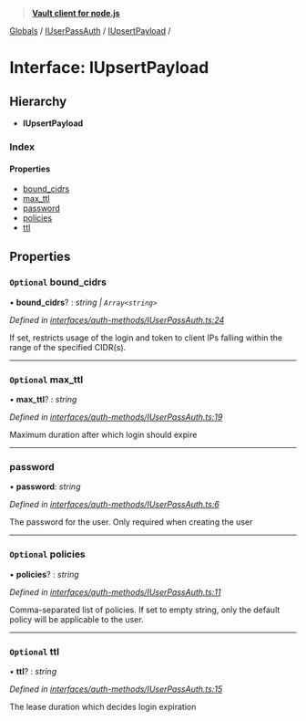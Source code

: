 > **[Vault client for node.js](../README.md)**

[Globals](../globals.md) / [IUserPassAuth](../modules/iuserpassauth.md) / [IUpsertPayload](iuserpassauth.iupsertpayload.md) /

# Interface: IUpsertPayload

## Hierarchy

* **IUpsertPayload**

### Index

#### Properties

* [bound_cidrs](iuserpassauth.iupsertpayload.md#optional-bound_cidrs)
* [max_ttl](iuserpassauth.iupsertpayload.md#optional-max_ttl)
* [password](iuserpassauth.iupsertpayload.md#password)
* [policies](iuserpassauth.iupsertpayload.md#optional-policies)
* [ttl](iuserpassauth.iupsertpayload.md#optional-ttl)

## Properties

### `Optional` bound_cidrs

• **bound_cidrs**? : *string | `Array<string>`*

*Defined in [interfaces/auth-methods/IUserPassAuth.ts:24](https://github.com/theogravity/vault-tacular/blob/7a596ac/src/interfaces/auth-methods/IUserPassAuth.ts#L24)*

If set, restricts usage of the login and token to client
IPs falling within the range of the specified CIDR(s).

___

### `Optional` max_ttl

• **max_ttl**? : *string*

*Defined in [interfaces/auth-methods/IUserPassAuth.ts:19](https://github.com/theogravity/vault-tacular/blob/7a596ac/src/interfaces/auth-methods/IUserPassAuth.ts#L19)*

Maximum duration after which login should expire

___

###  password

• **password**: *string*

*Defined in [interfaces/auth-methods/IUserPassAuth.ts:6](https://github.com/theogravity/vault-tacular/blob/7a596ac/src/interfaces/auth-methods/IUserPassAuth.ts#L6)*

The password for the user. Only required when creating the user

___

### `Optional` policies

• **policies**? : *string*

*Defined in [interfaces/auth-methods/IUserPassAuth.ts:11](https://github.com/theogravity/vault-tacular/blob/7a596ac/src/interfaces/auth-methods/IUserPassAuth.ts#L11)*

Comma-separated list of policies. If set to empty string,
only the default policy will be applicable to the user.

___

### `Optional` ttl

• **ttl**? : *string*

*Defined in [interfaces/auth-methods/IUserPassAuth.ts:15](https://github.com/theogravity/vault-tacular/blob/7a596ac/src/interfaces/auth-methods/IUserPassAuth.ts#L15)*

The lease duration which decides login expiration